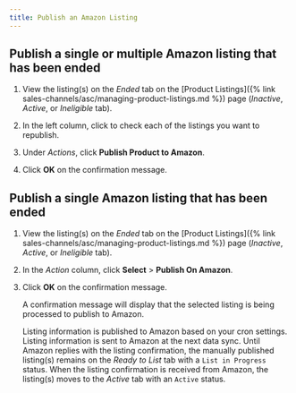 ```yaml
---
title: Publish an Amazon Listing
---
```


## Publish a single or multiple Amazon listing that has been ended

1. View the listing(s) on the _Ended_ tab on the [Product Listings]({% link sales-channels/asc/managing-product-listings.md %}) page (_Inactive_, _Active_, or _Ineligible_ tab).

1. In the left column, click to check each of the listings you want to republish.

1. Under _Actions_, click **Publish Product to Amazon**.

1. Click **OK** on the confirmation message.

## Publish a single Amazon listing that has been ended

1. View the listing(s) on the _Ended_ tab on the [Product Listings]({% link sales-channels/asc/managing-product-listings.md %}) page (_Inactive_, _Active_, or _Ineligible_ tab).

1. In the _Action_ column, click **Select** > **Publish On Amazon**.

1. Click **OK** on the confirmation message.

    A confirmation message will display that the selected listing is being processed to publish to Amazon.

    Listing information is published to Amazon based on your cron settings. Listing information is sent to Amazon at the next data sync. Until Amazon replies with the listing confirmation, the manually published listing(s) remains on the _Ready to List_ tab with a `List in Progress` status. When the listing confirmation is received from Amazon, the listing(s) moves to the _Active_ tab with an `Active` status.
